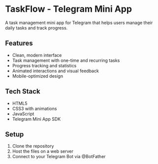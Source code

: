 # TaskFlow - Telegram Mini App

A task management mini app for Telegram that helps users manage their daily tasks and track progress.

## Features
- Clean, modern interface
- Task management with one-time and recurring tasks
- Progress tracking and statistics
- Animated interactions and visual feedback
- Mobile-optimized design

## Tech Stack
- HTML5
- CSS3 with animations
- JavaScript
- Telegram Mini App SDK

## Setup
1. Clone the repository
2. Host the files on a web server
3. Connect to your Telegram Bot via @BotFather 
